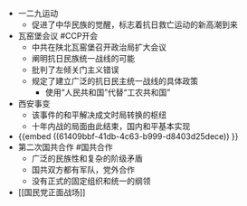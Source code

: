 - 一二九运动
	- 促进了中华民族的觉醒，标志着抗日救亡运动的新高潮到来
- 瓦窑堡会议 #CCP开会
	- 中共在陕北瓦窑堡召开政治局扩大会议
	- 阐明抗日民族统一战线的可能
	- 批判了左倾关门主义错误
	- 规定了建立广泛的抗日民主统一战线的具体政策
		- 使用“人民共和国”代替“工农共和国”
- 西安事变
	- 该事件的和平解决成文时局转换的枢纽
	- 十年内战的局面由此结束，国内和平基本实现
- {{embed ((61409bbf-41db-4c63-b999-d8403d25dece)) }}
- 第二次国共合作 #国共合作
	- 广泛的民族性和复杂的阶级矛盾
	- 国共双方都有军队，党外合作
	- 没有正式的固定组织和统一的纲领
- [[国民党正面战场]]